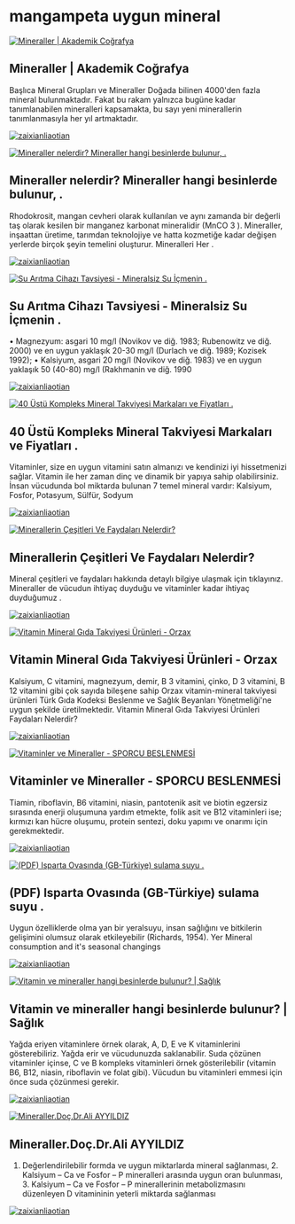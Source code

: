 # mangampeta uygun mineral
<a href="https://mnn.zoosnet.net/LR/Chatpre.aspx?id=MNN94995150&p=https://topgrinding.com/" target="_blank">![Mineraller | Akademik Coğrafya](https://github.com/technlg/images/blob/main/23.jpg)</a>
## Mineraller | Akademik Coğrafya
Başlıca Mineral Grupları ve Mineraller Doğada bilinen 4000'den fazla mineral bulunmaktadır. Fakat bu rakam yalnızca bugüne kadar tanımlanabilen mineralleri kapsamakta, bu sayı yeni minerallerin tanımlanmasıyla her yıl artmaktadır.
<a href="https://mnn.zoosnet.net/LR/Chatpre.aspx?id=MNN94995150&p=https://topgrinding.com/" target="_blank"><img src="https://github.com/technlg/images/raw/main/chat11.jpg" alt="zaixianliaotian"/></a><a href="//whatsapp.shibangsoft.com/WhatsApp.php" ><img src="https://github.com/technlg/images/raw/main/chat11.png" alt=""></a>
<a href="https://mnn.zoosnet.net/LR/Chatpre.aspx?id=MNN94995150&p=https://topgrinding.com/" target="_blank">![Mineraller nelerdir? Mineraller hangi besinlerde bulunur, .](https://github.com/technlg/images/blob/main/57.jpg)</a>
## Mineraller nelerdir? Mineraller hangi besinlerde bulunur, .
Rhodokrosit, mangan cevheri olarak kullanılan ve aynı zamanda bir değerli taş olarak kesilen bir manganez karbonat mineralidir (MnCO 3 ). Mineraller, inşaattan üretime, tarımdan teknolojiye ve hatta kozmetiğe kadar değişen yerlerde birçok şeyin temelini oluşturur. Mineralleri Her .
<a href="https://mnn.zoosnet.net/LR/Chatpre.aspx?id=MNN94995150&p=https://topgrinding.com/" target="_blank"><img src="https://github.com/technlg/images/raw/main/chat11.jpg" alt="zaixianliaotian"/></a><a href="//whatsapp.shibangsoft.com/WhatsApp.php" ><img src="https://github.com/technlg/images/raw/main/chat11.png" alt=""></a>
<a href="https://mnn.zoosnet.net/LR/Chatpre.aspx?id=MNN94995150&p=https://topgrinding.com/" target="_blank">![Su Arıtma Cihazı Tavsiyesi - Mineralsiz Su İçmenin .](https://github.com/technlg/images/blob/main/15.jpg)</a>
## Su Arıtma Cihazı Tavsiyesi - Mineralsiz Su İçmenin .
• Magnezyum: asgari 10 mg/l (Novikov ve diğ. 1983; Rubenowitz ve diğ. 2000) ve en uygun yaklaşık 20-30 mg/l (Durlach ve diğ. 1989; Kozisek 1992); • Kalsiyum, asgari 20 mg/l (Novikov ve diğ. 1983) ve en uygun yaklaşık 50 (40-80) mg/l (Rakhmanin ve diğ. 1990
<a href="https://mnn.zoosnet.net/LR/Chatpre.aspx?id=MNN94995150&p=https://topgrinding.com/" target="_blank"><img src="https://github.com/technlg/images/raw/main/chat11.jpg" alt="zaixianliaotian"/></a><a href="//whatsapp.shibangsoft.com/WhatsApp.php" ><img src="https://github.com/technlg/images/raw/main/chat11.png" alt=""></a>
<a href="https://mnn.zoosnet.net/LR/Chatpre.aspx?id=MNN94995150&p=https://topgrinding.com/" target="_blank">![40 Üstü Kompleks Mineral Takviyesi Markaları ve Fiyatları .](https://github.com/technlg/images/blob/main/53.jpg)</a>
## 40 Üstü Kompleks Mineral Takviyesi Markaları ve Fiyatları .
Vitaminler, size en uygun vitamini satın almanızı ve kendinizi iyi hissetmenizi sağlar. Vitamin ile her zaman dinç ve dinamik bir yapıya sahip olabilirsiniz. İnsan vücudunda bol miktarda bulunan 7 temel mineral vardır: Kalsiyum, Fosfor, Potasyum, Sülfür, Sodyum
<a href="https://mnn.zoosnet.net/LR/Chatpre.aspx?id=MNN94995150&p=https://topgrinding.com/" target="_blank"><img src="https://github.com/technlg/images/raw/main/chat11.jpg" alt="zaixianliaotian"/></a><a href="//whatsapp.shibangsoft.com/WhatsApp.php" ><img src="https://github.com/technlg/images/raw/main/chat11.png" alt=""></a>
<a href="https://mnn.zoosnet.net/LR/Chatpre.aspx?id=MNN94995150&p=https://topgrinding.com/" target="_blank">![Minerallerin Çeşitleri Ve Faydaları Nelerdir?](https://github.com/technlg/images/blob/main/36.jpg)</a>
## Minerallerin Çeşitleri Ve Faydaları Nelerdir?
Mineral çeşitleri ve faydaları hakkında detaylı bilgiye ulaşmak için tıklayınız. Mineraller de vücudun ihtiyaç duyduğu ve vitaminler kadar ihtiyaç duyduğumuz .
<a href="https://mnn.zoosnet.net/LR/Chatpre.aspx?id=MNN94995150&p=https://topgrinding.com/" target="_blank"><img src="https://github.com/technlg/images/raw/main/chat11.jpg" alt="zaixianliaotian"/></a><a href="//whatsapp.shibangsoft.com/WhatsApp.php" ><img src="https://github.com/technlg/images/raw/main/chat11.png" alt=""></a>
<a href="https://mnn.zoosnet.net/LR/Chatpre.aspx?id=MNN94995150&p=https://topgrinding.com/" target="_blank">![Vitamin Mineral Gıda Takviyesi Ürünleri - Orzax](https://github.com/technlg/images/blob/main/23.jpg)</a>
## Vitamin Mineral Gıda Takviyesi Ürünleri - Orzax
Kalsiyum, C vitamini, magnezyum, demir, B 3 vitamini, çinko, D 3 vitamini, B 12 vitamini gibi çok sayıda bileşene sahip Orzax vitamin-mineral takviyesi ürünleri Türk Gıda Kodeksi Beslenme ve Sağlık Beyanları Yönetmeliği'ne uygun şekilde üretilmektedir. Vitamin Mineral Gıda Takviyesi Ürünleri Faydaları Nelerdir?
<a href="https://mnn.zoosnet.net/LR/Chatpre.aspx?id=MNN94995150&p=https://topgrinding.com/" target="_blank"><img src="https://github.com/technlg/images/raw/main/chat11.jpg" alt="zaixianliaotian"/></a><a href="//whatsapp.shibangsoft.com/WhatsApp.php" ><img src="https://github.com/technlg/images/raw/main/chat11.png" alt=""></a>
<a href="https://mnn.zoosnet.net/LR/Chatpre.aspx?id=MNN94995150&p=https://topgrinding.com/" target="_blank">![Vitaminler ve Mineraller - SPORCU BESLENMESİ](https://github.com/technlg/images/blob/main/64.jpg)</a>
## Vitaminler ve Mineraller - SPORCU BESLENMESİ
Tiamin, riboflavin, B6 vitamini, niasin, pantotenik asit ve biotin egzersiz sırasında enerji oluşumuna yardım etmekte, folik asit ve B12 vitaminleri ise; kırmızı kan hücre oluşumu, protein sentezi, doku yapımı ve onarımı için gerekmektedir.
<a href="https://mnn.zoosnet.net/LR/Chatpre.aspx?id=MNN94995150&p=https://topgrinding.com/" target="_blank"><img src="https://github.com/technlg/images/raw/main/chat11.jpg" alt="zaixianliaotian"/></a><a href="//whatsapp.shibangsoft.com/WhatsApp.php" ><img src="https://github.com/technlg/images/raw/main/chat11.png" alt=""></a>
<a href="https://mnn.zoosnet.net/LR/Chatpre.aspx?id=MNN94995150&p=https://topgrinding.com/" target="_blank">![(PDF) Isparta Ovasında (GB-Türkiye) sulama suyu .](https://github.com/technlg/images/blob/main/9.jpg)</a>
## (PDF) Isparta Ovasında (GB-Türkiye) sulama suyu .
Uygun özelliklerde olma yan bir yeralsuyu, insan sağlığını ve bitkilerin gelişimini olumsuz olarak etkileyebilir (Richards, 1954). Yer  Mineral consumption and it's seasonal changings 
<a href="https://mnn.zoosnet.net/LR/Chatpre.aspx?id=MNN94995150&p=https://topgrinding.com/" target="_blank"><img src="https://github.com/technlg/images/raw/main/chat11.jpg" alt="zaixianliaotian"/></a><a href="//whatsapp.shibangsoft.com/WhatsApp.php" ><img src="https://github.com/technlg/images/raw/main/chat11.png" alt=""></a>
<a href="https://mnn.zoosnet.net/LR/Chatpre.aspx?id=MNN94995150&p=https://topgrinding.com/" target="_blank">![Vitamin ve mineraller hangi besinlerde bulunur? | Sağlık](https://github.com/technlg/images/blob/main/22.jpg)</a>
## Vitamin ve mineraller hangi besinlerde bulunur? | Sağlık
Yağda eriyen vitaminlere örnek olarak, A, D, E ve K vitaminlerini gösterebiliriz. Yağda erir ve vücudunuzda saklanabilir. Suda çözünen vitaminler içinse, C ve B kompleks vitaminleri örnek gösterilebilir (vitamin B6, B12, niasin, riboflavin ve folat gibi). Vücudun bu vitaminleri emmesi için önce suda çözünmesi gerekir.
<a href="https://mnn.zoosnet.net/LR/Chatpre.aspx?id=MNN94995150&p=https://topgrinding.com/" target="_blank"><img src="https://github.com/technlg/images/raw/main/chat11.jpg" alt="zaixianliaotian"/></a><a href="//whatsapp.shibangsoft.com/WhatsApp.php" ><img src="https://github.com/technlg/images/raw/main/chat11.png" alt=""></a>
<a href="https://mnn.zoosnet.net/LR/Chatpre.aspx?id=MNN94995150&p=https://topgrinding.com/" target="_blank">![Mineraller.Doç.Dr.Ali AYYILDIZ](https://github.com/technlg/images/blob/main/30.jpg)</a>
## Mineraller.Doç.Dr.Ali AYYILDIZ
1. Değerlendirilebilir formda ve uygun miktarlarda mineral sağlanması, 2. Kalsiyum – Ca ve Fosfor – P mineralleri arasında uygun oran bulunması, 3. Kalsiyum – Ca ve Fosfor – P minerallerinin metabolizmasını düzenleyen D vitamininin yeterli miktarda sağlanması
<a href="https://mnn.zoosnet.net/LR/Chatpre.aspx?id=MNN94995150&p=https://topgrinding.com/" target="_blank"><img src="https://github.com/technlg/images/raw/main/chat11.jpg" alt="zaixianliaotian"/></a><a href="//whatsapp.shibangsoft.com/WhatsApp.php" ><img src="https://github.com/technlg/images/raw/main/chat11.png" alt=""></a>

